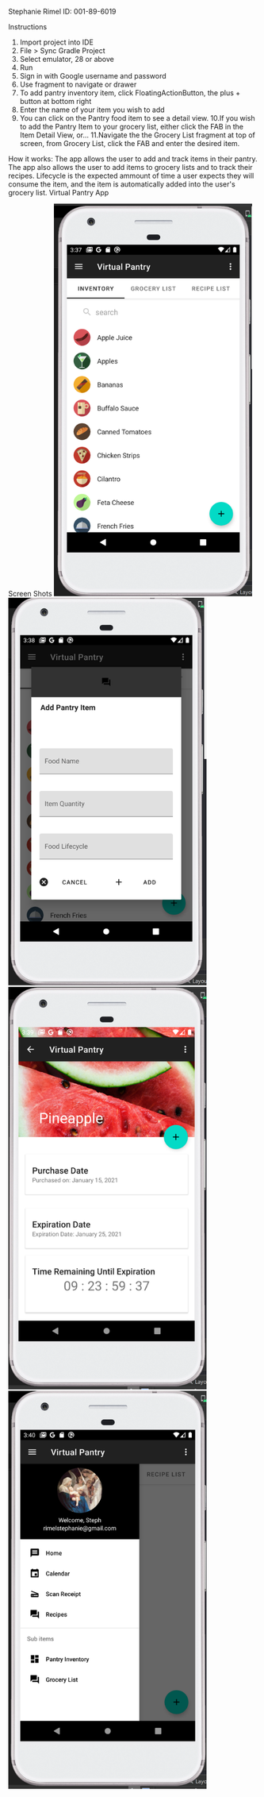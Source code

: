 Stephanie Rimel
ID: 001-89-6019



Instructions
1. Import project into IDE
2. File > Sync Gradle Project
3. Select emulator, 28 or above
4. Run
5. Sign in with Google username and password
6. Use fragment to navigate or drawer
7. To add pantry inventory item, click FloatingActionButton, the plus + button at bottom right
8. Enter the name of your item you wish to add
9. You can click on the Pantry food item to see a detail view.
10.If you wish to add the Pantry Item to your grocery list, either click the FAB in the Item Detail View, or...
11.Navigate the the Grocery List fragment at top of screen, from Grocery List, click the FAB and enter the desired item.


How it works:
The app allows the user to add and track items in their pantry. The app also allows the user to add items to grocery lists and to track their recipes.
Lifecycle is the expected ammount of time a user expects they will consume the item, and the item is automatically added into the user's grocery list.
Virtual Pantry App



Screen Shots
<img src="https://github.com/srimel1/Virtual-Pantry-App/blob/testing2/art/appshot1.PNG" width="400">
<img src="https://github.com/srimel1/Virtual-Pantry-App/blob/testing2/art/appshot2.PNG" width="400">
<img src="https://github.com/srimel1/Virtual-Pantry-App/blob/testing2/art/appshot3.PNG" width="400">
<img src="https://github.com/srimel1/Virtual-Pantry-App/blob/testing2/art/appshot4.PNG" width="400">
